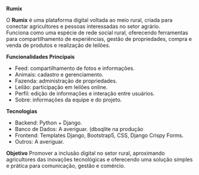 **Rumix**

O **Rumix** é uma plataforma digital voltada ao meio rural, criada para conectar agricultores e pessoas interessadas no setor agrário.  
Funciona como uma espécie de rede social rural, oferecendo ferramentas para compartilhamento de experiências, gestão de propriedades, compra e venda de produtos e realização de leilões.

**Funcionalidades Principais**
- Feed: compartilhamento de fotos e informações.  
- Animais: cadastro e gerenciamento.  
- Fazenda: administração de propriedades.  
- Leilão: participação em leilões online.  
- Perfil: edição de informações e interação entre usuários.  
- Sobre: informações da equipe e do projeto.  

**Tecnologias**
- Backend: Python + Django.  
- Banco de Dados: A averiguar. (dbsqlite na produção  
- Frontend: Templates Django, Bootstrap5, CSS, Django Crispy Forms.
- Outros: A averiguar.

**Objetivo**
Promover a inclusão digital no setor rural, aproximando agricultores das inovações tecnológicas e oferecendo uma solução simples e prática para comunicação, gestão e comércio.  
